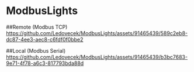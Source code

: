 # ModbusLights

##Remote (Modbus TCP)<br>
https://github.com/Ledovecek/ModbusLights/assets/91465439/589c2eb8-dc87-4ee3-aec8-c6fdf0f0bbe2


##Local (Modbus Serial)<br>
https://github.com/Ledovecek/ModbusLights/assets/91465439/b3bc7683-9e71-4f78-a6c3-817793bda88d

